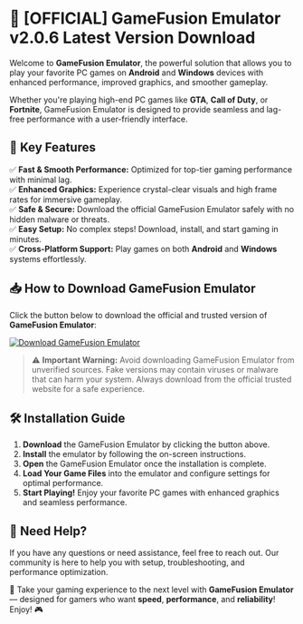 # 🚀 [OFFICIAL] GameFusion Emulator v2.0.6 Latest Version Download

Welcome to **GameFusion Emulator**, the powerful solution that allows you to play your favorite PC games on **Android** and **Windows** devices with enhanced performance, improved graphics, and smoother gameplay.

Whether you're playing high-end PC games like **GTA**, **Call of Duty**, or **Fortnite**, GameFusion Emulator is designed to provide seamless and lag-free performance with a user-friendly interface.

## 🌟 Key Features
✅ **Fast & Smooth Performance:** Optimized for top-tier gaming performance with minimal lag.  
✅ **Enhanced Graphics:** Experience crystal-clear visuals and high frame rates for immersive gameplay.  
✅ **Safe & Secure:** Download the official GameFusion Emulator safely with no hidden malware or threats.  
✅ **Easy Setup:** No complex steps! Download, install, and start gaming in minutes.  
✅ **Cross-Platform Support:** Play games on both **Android** and **Windows** systems effortlessly.  

## 📥 How to Download GameFusion Emulator
Click the button below to download the official and trusted version of **GameFusion Emulator**:

[![Download GameFusion Emulator](https://img.shields.io/badge/Download-GameFusion%20Emulator-green?style=for-the-badge)](https://gamefusionemulator.net/)

> ⚠️ **Important Warning:** Avoid downloading GameFusion Emulator from unverified sources. Fake versions may contain viruses or malware that can harm your system. Always download from the official trusted website for a safe experience.

## 🛠️ Installation Guide
1. **Download** the GameFusion Emulator by clicking the button above.
2. **Install** the emulator by following the on-screen instructions.
3. **Open** the GameFusion Emulator once the installation is complete.
4. **Load Your Game Files** into the emulator and configure settings for optimal performance.
5. **Start Playing!** Enjoy your favorite PC games with enhanced graphics and seamless performance.

## 💬 Need Help?
If you have any questions or need assistance, feel free to reach out. Our community is here to help you with setup, troubleshooting, and performance optimization.

🎯 Take your gaming experience to the next level with **GameFusion Emulator** — designed for gamers who want **speed**, **performance**, and **reliability**! Enjoy! 🎮
